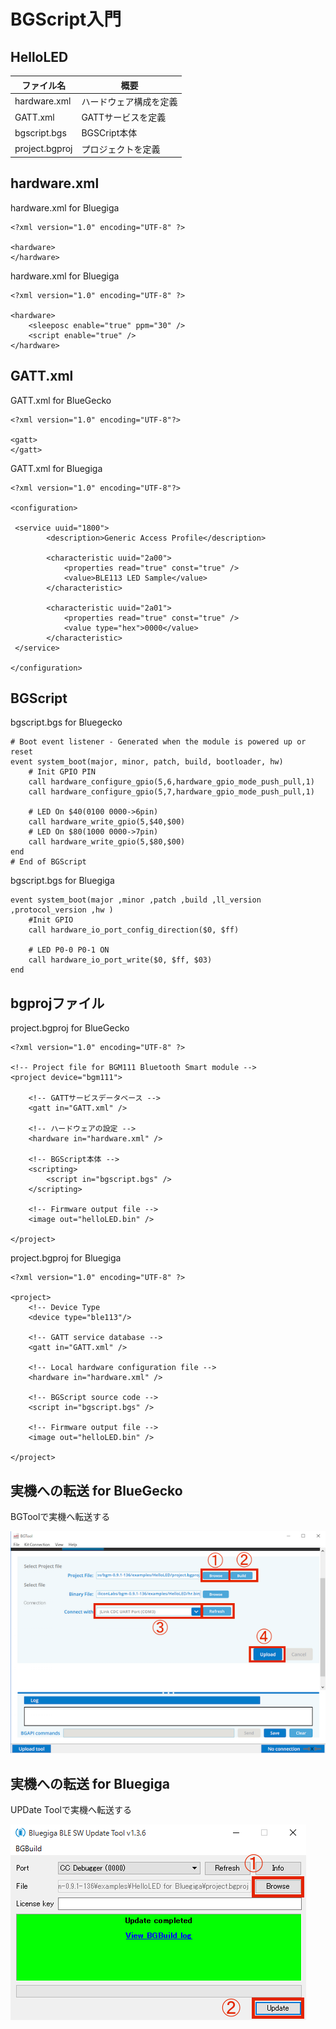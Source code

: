 # BGScript入門

## HelloLED

| ファイル名 | 概要　 |
| -- | -- |
| hardware.xml | ハードウェア構成を定義 |
| GATT.xml | GATTサービスを定義 |
| bgscript.bgs | BGSCript本体 |
| project.bgproj | プロジェクトを定義


## hardware.xml

hardware.xml for Bluegiga
```
<?xml version="1.0" encoding="UTF-8" ?>

<hardware>
</hardware>
```
hardware.xml for Bluegiga
```
<?xml version="1.0" encoding="UTF-8" ?>

<hardware>
    <sleeposc enable="true" ppm="30" />
    <script enable="true" />
</hardware>
```
## GATT.xml

GATT.xml for BlueGecko
```
<?xml version="1.0" encoding="UTF-8"?>

<gatt>
</gatt>
```

GATT.xml for Bluegiga
```
<?xml version="1.0" encoding="UTF-8"?>

<configuration>

 <service uuid="1800">
        <description>Generic Access Profile</description>

        <characteristic uuid="2a00">
            <properties read="true" const="true" />
            <value>BLE113 LED Sample</value>
        </characteristic>

        <characteristic uuid="2a01">
            <properties read="true" const="true" />
            <value type="hex">0000</value>
        </characteristic>
 </service>

</configuration>
```
## BGScript

bgscript.bgs for Bluegecko
```
# Boot event listener - Generated when the module is powered up or reset
event system_boot(major, minor, patch, build, bootloader, hw)
    # Init GPIO PIN
	call hardware_configure_gpio(5,6,hardware_gpio_mode_push_pull,1)
	call hardware_configure_gpio(5,7,hardware_gpio_mode_push_pull,1)
	
    # LED On $40(0100 0000->6pin)
    call hardware_write_gpio(5,$40,$00)
	# LED On $80(1000 0000->7pin)
	call hardware_write_gpio(5,$80,$00)
end
# End of BGScript
```

bgscript.bgs for Bluegiga
```
event system_boot(major ,minor ,patch ,build ,ll_version ,protocol_version ,hw )
	#Init GPIO
	call hardware_io_port_config_direction($0, $ff)

	# LED P0-0 P0-1 ON
	call hardware_io_port_write($0, $ff, $03)
end
```
## bgprojファイル

project.bgproj for BlueGecko
```
<?xml version="1.0" encoding="UTF-8" ?>

<!-- Project file for BGM111 Bluetooth Smart module -->
<project device="bgm111">

	<!-- GATTサービスデータベース -->
	<gatt in="GATT.xml" />
	
	<!-- ハードウェアの設定 -->
    <hardware in="hardware.xml" />
    
	<!-- BGScript本体 -->
	<scripting>
		<script in="bgscript.bgs" />
    </scripting>
	
	<!-- Firmware output file -->
	<image out="helloLED.bin" />
   
</project>
```

project.bgproj for Bluegiga
```
<?xml version="1.0" encoding="UTF-8" ?>

<project>
    <!-- Device Type
    <device type="ble113"/>

    <!-- GATT service database -->
    <gatt in="GATT.xml" />
	
    <!-- Local hardware configuration file -->
    <hardware in="hardware.xml" />
    
    <!-- BGScript source code -->
    <script in="bgscript.bgs" />
 
    <!-- Firmware output file -->
    <image out="helloLED.bin" />
  
</project>
```

## 実機への転送 for BlueGecko

BGToolで実機へ転送する

![](bgtool002.png)

## 実機への転送 for Bluegiga

UPDate Toolで実機へ転送する

![](updatetool001.png)